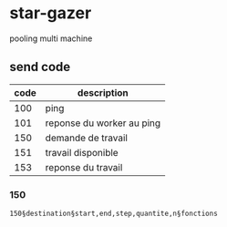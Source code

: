 # star-gazer
pooling multi machine


## send code

| code | description               |
| ---- | ------------------------- |
| 100  | ping                      |
| 101  | reponse du worker au ping |
| 150  | demande de travail        |
| 151  | travail disponible        |
| 153  | reponse du travail        |

### 150

```
150§destination§start,end,step,quantite,n§fonctions
```